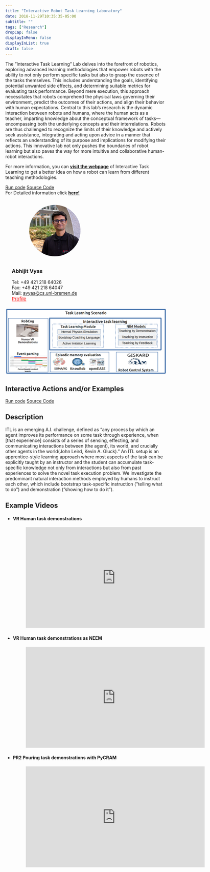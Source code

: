 ```yaml
---
title: "Interactive Robot Task Learning Laboratory"
date: 2018-11-29T10:35:35-05:00
subtitle: ""
tags: ["Research"]
dropCap: false
displayInMenu: false
displayInList: true
draft: false
---
```


The ”Interactive Task Learning” Lab delves into the forefront of robotics, exploring
advanced learning methodologies that empower robots with the ability to not only
perform specific tasks but also to grasp the essence of the tasks themselves. This
includes understanding the goals, identifying potential unwanted side effects, and
determining suitable metrics for evaluating task performance. Beyond mere
execution, this approach necessitates that robots comprehend the physical laws
governing their environment, predict the outcomes of their actions, and align their
behavior with human expectations. Central to this lab’s research is the dynamic
interaction between robots and humans, where the human acts as a teacher,
imparting knowledge about the conceptual framework of tasks—encompassing both
the underlying concepts and their interrelations. Robots are thus challenged to
recognize the limits of their knowledge and actively seek assistance, integrating and
acting upon advice in a manner that reflects an understanding of its purpose and
implications for modifying their actions. This innovative lab not only pushes the
boundaries of robot learning but also paves the way for more intuitive and
collaborative human-robot interactions.


For more information, you can
<a class="btn btn-success" target="_blank" href="https://ease-crc.github.io/itl/"><b>visit the webpage</b></a> of Interactive Task Learning to get a better idea on how a robot can learn from different teaching methodologies.

<div class="hidde-after-preview">
<a class="btn btn-primary" target="_blank" href="https://jupyter.intel4coro.de/user/abhijitvyas-boo-ng_with_giskard-jaorgsw8/lab/tree/RTC%3Anotebooks/bootstrapping_pouring_example.ipynb?token=n6ytk14ZRqWqOlQQRHmmUw">Run code</a>
<a class="btn btn-success" target="_blank" href="https://github.com/AbhijitVyas/pycram/tree/binder">Source Code</a>
</div>

<div class="hidde-after-preview">
  For Detailed information click
  <a class="btn btn-success" target="_blank" href="interactive-task-learning-by-natural-instruction-methods"><b>here!</b></a>
</div>

<!--more-->

<div class="main-well-flex-container" style="margin:20px;align-items: center;">

  <div style="flex:30%;">
      <img src="avyas2.jpg" style="clip-path: circle(35%);">
  </div>

  <div style="flex:70%;">
    <h3>Abhijit Vyas</h3>
    Tel:     +49 421 218 64026 <br>
    Fax:     +49 421 218 64047 <br>
    Mail:    <a href="mailto:avyas@cs.uni-bremen.de">avyas@cs.uni-bremen.de</a> <br>
    <a style="color:red" href="https://ai.uni-bremen.de/team/abhijit_vyas">
      <span style="font-size: 15px;">Profile</span>
    </a>
  </div>

</div>

![](ITL_framework.png)


Interactive Actions and/or Examples
---

<div>
<a class="btn btn-primary" target="_blank" href="https://jupyter.intel4coro.de/user/abhijitvyas-boo-ng_with_giskard-jaorgsw8/lab/tree/RTC%3Anotebooks/bootstrapping_pouring_example.ipynb?token=n6ytk14ZRqWqOlQQRHmmUw">Run code</a>
<a class="btn btn-success" target="_blank" href="https://github.com/AbhijitVyas/pycram/tree/binder">Source Code</a>
</div>


Description
---

ITL is an emerging A.I. challenge, defined as “any process by which an agent improves its performance on
some task through experience, when [that experience] consists of a series of sensing, effecting, and communicating interactions between (the agent), its world, and crucially other agents in the world(John Leird, Kevin A. Gluck).” An ITL setup is an apprentice-style learning approach where most aspects of the task can be explicitly taught by an instructor and the student can accumulate task-specific knowledge not only from interactions but also from past experiences to solve the novel task execution problem. We investigate the predominant natural interaction methods employed by humans to instruct each other, which include bootstrap task-specific instruction (”telling what to do”) and demonstration (”showing how to do it”).


Example Videos
---

- #### VR Human task demonstrations
  <figure class="video_container">
    <iframe width="560" height="315" src="https://www.youtube.com/embed/Mp1-zXbcQ30?si=pYNNbpc6skGSYK_G" title="YouTube video player" frameborder="0" allow="accelerometer; autoplay; clipboard-write; encrypted-media; gyroscope; picture-in-picture; web-share" allowfullscreen></iframe>
  </figure>

- #### VR Human task demonstrations as NEEM
  <figure class="video_container">
    <iframe width="560" height="315" src="https://www.youtube.com/embed/GN5zkOYKxbY?si=UJi-87eeLVEfATo8" title="YouTube video player" frameborder="0" allow="accelerometer; autoplay; clipboard-write; encrypted-media; gyroscope; picture-in-picture; web-share" allowfullscreen></iframe>
  </figure>

- #### PR2 Pouring task demonstrations with PyCRAM
  <figure class="video_container">
    <iframe width="560" height="315" src="https://www.youtube.com/embed/ofqdy3h2i24?si=Dm4L7n4x11zZxzTs" title="YouTube video player" frameborder="0" allow="accelerometer; autoplay; clipboard-write; encrypted-media; gyroscope; picture-in-picture; web-share" allowfullscreen></iframe>
  </figure>

